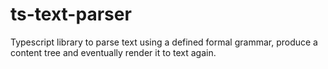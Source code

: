 # ts-text-parser
Typescript library to parse text using a defined formal grammar, produce a content tree and eventually render it to text again.
